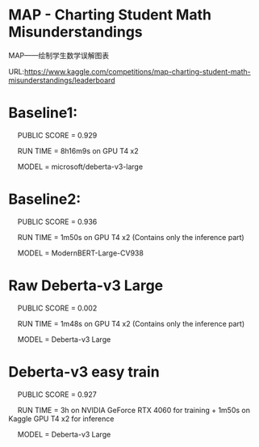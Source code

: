 # MAP - Charting Student Math Misunderstandings

MAP——绘制学生数学误解图表

URL:https://www.kaggle.com/competitions/map-charting-student-math-misunderstandings/leaderboard

# Baseline1: 
  
`  `  PUBLIC SCORE = 0.929

`  `  RUN TIME = 8h16m9s on GPU T4 x2

`  `  MODEL = microsoft/deberta-v3-large

# Baseline2: 
  
`  `  PUBLIC SCORE = 0.936

`  `  RUN TIME = 1m50s on GPU T4 x2 (Contains only the inference part)

`  `  MODEL = ModernBERT-Large-CV938

# Raw Deberta-v3 Large
  
`  `  PUBLIC SCORE = 0.002

`  `  RUN TIME = 1m48s on GPU T4 x2 (Contains only the inference part)

`  `  MODEL = Deberta-v3 Large

# Deberta-v3 easy train
  
`  `  PUBLIC SCORE = 0.927

`  `  RUN TIME = 3h on NVIDIA GeForce RTX 4060 for training + 1m50s on Kaggle GPU T4 x2 for inference

`  `  MODEL = Deberta-v3 Large
